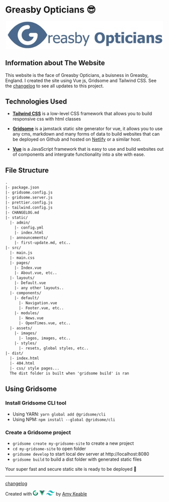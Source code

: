 # Greasby Opticians 😎

<p align="center">
  <img width="500" src="src/assets/images/GO-logo.jpg" alt="Greasby Opticians Logo">
</p>

## Information about The Website

This website is the face of Greasby Opticians, a buisness in Greasby, England. I created the site using Vue js, Gridsome and Tailwind CSS.
See the [changelog](CHANGELOG.md) to see all updates to this project.

## Technologies Used

- **[Tailwind CSS](https://tailwindcss.com)**
  is a low-level CSS framework that allows you to build responsive css with html classes

- **[Gridsome](https://gridsome.org)**
  is a jamstack static site generator for vue, it allows you to use any cms, markdown and many forms of data to build websites that can be deployed on Github and hosted on [Netlify](https://www.netlify.com) or a similar host.

- **[Vue](https://vuejs.org)**
  is a JavaScript framework that is easy to use and build websites out of components and intergrate functionality into a site with ease.

## File Structure

```
.
|- package.json
|- gridsome.config.js
|- gridsome.server.js
|- prettier.config.js
|- tailwind.config.js
|- CHANGELOG.md
|- static/
  |- admin/
    |- config.yml
    |- index.html
  |- announcements/
    |- first-update.md, etc..
|- src/
  |- main.js
  |- main.css
  |- pages/
    |- Index.vue
    |- About.vue, etc..
  |- layouts/
    |- Default.vue
    |- any other layouts..
  |- components/
    |- default/
      |- Navigation.vue
      |- Footer.vue, etc..
    |- modules/
      |- News.vue
      |- OpenTimes.vue, etc..
  |- assets/
    |- images/
      |- logos, images, etc..
    |- styles/
      |- resets, global styles, etc..
|- dist/
  |- index.html
  |- 404.html
  |- css/ style pages...
  The dist folder is built when 'gridsome build' is ran
```

## Using Gridsome

### Install Gridsome CLI tool

- Using YARN: `yarn global add @gridsome/cli`
- Using NPM: `npm install --global @gridsome/cli`

### Create a Gridsome project

- `gridsome create my-gridsome-site` to create a new project
- `cd my-gridsome-site` to open folder
- `gridsome develop` to start local dev server at http://localhost:8080
- `gridsome build` to build a dist folder with generated static files

Your super fast and secure static site is ready to be deployed 🙌

---

[changelog](CHANGELOG.md)

<p>Created with 
<a href="https://gridsome.org" target="_blank" rel="noopener"><img height="16" src="src/assets/images/amykble/gridsome.svg" alt="gridsome"></a>
<a href="https://vuejs.org" target="_blank" rel="noopener"><img height="16" src="src/assets/images/amykble/vue.svg.png" alt="vue"></a>
<a href="https://tailwindcss.com" target="_blank" rel="noopener"><img height="16" src="src/assets/images/amykble/tailwind.png" alt="tailwind"></a>
 by <a href="#" target="_blank" rel="noopener">Amy Keable</a></p>
